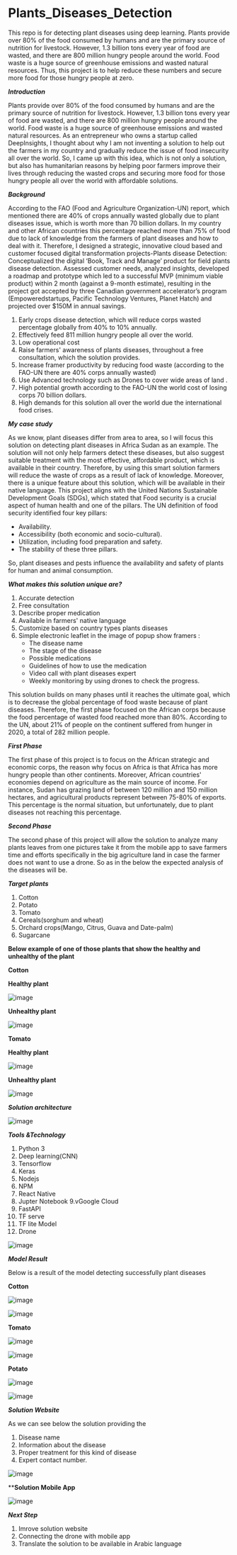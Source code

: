 # Plants_Diseases_Detection
This repo is for detecting plant diseases using deep learning. Plants provide over 80% of the food consumed by humans and are the primary source of nutrition for livestock. 
However, 1.3 billion tons every year of food are wasted, and there are 800 million hungry people around the world. Food waste is a huge source of greenhouse emissions and wasted natural resources. 
Thus, this project is to help reduce these numbers and secure more food for those hungry people at zero.

***Introduction***

Plants provide over 80% of the food consumed by humans and are the primary source of nutrition for livestock. However, 1.3 billion tons every year of food are wasted,
and there are 800 million hungry people around the world. Food waste is a huge source of greenhouse emissions and wasted natural resources. As an entrepreneur 
who owns a startup called DeepInsights, I thought about why I am not inventing a solution to help out the farmers in my country and gradually reduce the issue of 
food insecurity all over the world. So, I came up with this idea, which is not only a solution, but also has  humanitarian reasons by helping  poor farmers improve their lives through reducing the wasted crops and securing more food for those hungry people all over the world with affordable solutions.

***Background***

According to the FAO (Food and Agriculture Organization-UN) report, which mentioned there are 40% of crops annually wasted globally due to plant diseases issue, which is worth more than 70 billion dollars. In my country and other African countries this percentage reached more than 75% of food due to lack of knowledge from the farmers of plant diseases and how to deal with it. Therefore, I designed a strategic, innovative cloud based and customer focused digital transformation projects-Plants disease Detection:
Conceptualized the digital ‘Book, Track and Manage’ product for field plants disease detection. Assessed customer needs, analyzed insights, developed a roadmap and prototype which led to a successful MVP (minimum viable product) within 2 month (against a 9-month estimate), resulting in the project got accepted by three Canadian government accelerator’s program (Empoweredstartups, Pacific Technology Ventures, Planet Hatch) and projected over $150M in annual savings.
1. Early crops disease detection, which will reduce corps wasted percentage globally from 40% to 10% annually.
2. Effectively feed 811 million hungry people all over the world.
3. Low operational cost
4. Raise farmers' awareness of plants diseases, throughout a free consultation, which the solution provides.
5. Increase framer productivity by reducing food waste (according to the FAO-UN there are 40% corps annually wasted)
6. Use Advanced technology such as Drones to cover wide areas of land .
7. High potential growth according to the FAO-UN the world cost of losing corps 70 billion dollars.
8. High demands for this solution all over the world due the international food crises.

***My case study*** 

As we know, plant diseases differ from area to area, so I will focus this solution on detecting plant diseases in Africa Sudan as an example. 
The solution will not only help farmers detect these diseases, but also suggest suitable treatment with the most effective, affordable product, which is available in their country. 
Therefore, by using this smart solution farmers will reduce the waste of crops as a result of lack of knowledge. Moreover, there is a unique feature about this solution, which will be available in their native language. 
This project aligns with the United Nations Sustainable Development Goals (SDGs), which stated that Food security is a crucial aspect of human health and one of the pillars. The UN definition of food security identified four key pillars: 

* Availability.
* Accessibility (both economic and socio-cultural).
* Utilization, including food preparation and safety. 
* The stability  of these three pillars.

So, plant diseases and pests influence the availability and safety of plants for human and animal consumption.

***What makes this solution unique are?***

1. Accurate detection
2. Free consultation
3. Describe proper medication
4. Available in farmers' native language
5. Customize based on country types plants diseases 
6. Simple electronic leaflet in the image of popup  show framers :
      * The disease name
      * The stage of the disease
      * Possible medications
      * Guidelines of how to use the medication
      * Video call with plant diseases expert
      * Weekly monitoring by using drones to check the progress.
      
  This solution builds on many phases until it reaches the ultimate goal, which is to decrease the global percentage of food waste because of plant diseases. Therefore, the first phase focused on the African corps because the food percentage of wasted food reached more than 80%. 
  According to the UN, about 21% of people on the continent suffered from hunger in 2020, a total of 282 million people.
  
 ***First Phase***
 
The first phase of this project is to focus on the African strategic and economic corps, the reason why focus on Africa is that Africa has more hungry people than other continents. Moreover, African countries' economies depend on agriculture as the main source of income.  For instance, Sudan has grazing land of between 120 million and 150 million hectares, and agricultural products represent between 75-80%  of exports. 
This percentage is the normal situation, but unfortunately, due to plant diseases not reaching this percentage.

***Second Phase***

The second phase of this project will allow the solution to analyze many plants leaves from one pictures take it from the mobile app to save farmers time and efforts
specifically in the big agriculture land in case the farmer does not want to use a drone. So as in the below the expected analysis of the diseases will be.

***Target plants***
1. Cotton
2. Potato
3. Tomato
4. Cereals(sorghum and wheat) 
5. Orchard crops(Mango, Citrus, Guava and Date-palm)
6. Sugarcane 

**Below example of one of those plants that show the healthy and unhealthy of the plant**

**Cotton**

**Healthy plant**

![image](https://user-images.githubusercontent.com/73906550/191440769-3bada293-ab70-4309-825c-eb527e4465e2.png)

**Unhealthy plant**

![image](https://user-images.githubusercontent.com/73906550/191441113-ef5aece7-d5c0-454f-8d4b-800cf31d5fa4.png)

**Tomato**

**Healthy plant**

![image](https://user-images.githubusercontent.com/73906550/191441427-99aa5b05-5104-4c04-ba8b-b299f968df74.png)

**Unhealthy plant**

![image](https://user-images.githubusercontent.com/73906550/191441529-b0c34664-9e85-40bd-bd30-b68b9c5679a3.png)


***Solution architecture***

![image](https://user-images.githubusercontent.com/73906550/191441887-54034ed9-593c-42f6-ae34-8717e66a0793.png)


***Tools &Technology***

1. Python 3
2. Deep learning(CNN)
3. Tensorflow
4. Keras
5. Nodejs
6. NPM
7. React Native
8. Jupter Notebook
9.vGoogle Cloud
10. FastAPI
11. TF serve
12. TF lite Model
13. Drone

![image](https://user-images.githubusercontent.com/73906550/191443962-2611dbac-9595-4d66-adea-b058bd22d7b6.png)


***Model Result***

  Below is a result of the model detecting successfully  plant diseases
  
  **Cotton**
  
  ![image](https://user-images.githubusercontent.com/73906550/191444442-759896e8-5cae-4229-a8a4-a16f986d3374.png)
  
  ![image](https://user-images.githubusercontent.com/73906550/191445033-34c81be6-82c7-4108-969c-44e5753ea3ad.png)

  
  **Tomato**
  
  ![image](https://user-images.githubusercontent.com/73906550/191444668-882edf06-ca96-4b66-84c2-baafa5a76689.png)
  
  ![image](https://user-images.githubusercontent.com/73906550/191445216-1f733a9e-a56d-479a-9341-d702b67bbfba.png)

  
  **Potato**
  
  ![image](https://user-images.githubusercontent.com/73906550/191444851-4b7fd784-e229-4731-875c-dd0bedd5af3e.png)
  
  ![image](https://user-images.githubusercontent.com/73906550/191444961-3a30433e-d60e-43a4-a471-792a39988122.png)
  
  
  ***Solution Website***
  
  As we can see below the solution providing the 
  
  1. Disease name
  2. Information about the disease
  3. Proper treatment for this kind of disease
  4. Expert contact number.
  
  ![image](https://user-images.githubusercontent.com/73906550/191445448-09d193fb-fc43-445e-be1e-743ebf900007.png)
  
  
  ****Solution Mobile App**
  
  ![image](https://user-images.githubusercontent.com/73906550/191445893-e2bc108d-b6a4-4338-b429-78ffa5512e8b.png)


***Next Step***

1. Imrove solution website
2. Connecting the drone with mobile app
3. Translate the solution to be available in Arabic language






















